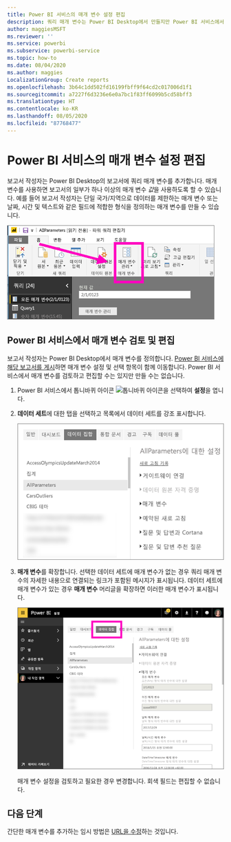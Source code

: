 ```yaml
---
title: Power BI 서비스의 매개 변수 설정 편집
description: 쿼리 매개 변수는 Power BI Desktop에서 만들지만 Power BI 서비스에서 검토되고 업데이트될 수 있습니다.
author: maggiesMSFT
ms.reviewer: ''
ms.service: powerbi
ms.subservice: powerbi-service
ms.topic: how-to
ms.date: 08/04/2020
ms.author: maggies
LocalizationGroup: Create reports
ms.openlocfilehash: 3b64c1dd502fd16199fbff9f64cd2c017006d1f1
ms.sourcegitcommit: a7227f6d3236e6e0a7bc1f83ff6099b5cd58bff3
ms.translationtype: HT
ms.contentlocale: ko-KR
ms.lasthandoff: 08/05/2020
ms.locfileid: "87768477"
---
```

# <a name="edit-parameter-settings-in-the-power-bi-service"></a>Power BI 서비스의 매개 변수 설정 편집
보고서 작성자는 Power BI Desktop의 보고서에 쿼리 매개 변수를 추가합니다. 매개 변수를 사용하면 보고서의 일부가 하나 이상의 매개 변수 *값*을 사용하도록 할 수 있습니다. 예를 들어 보고서 작성자는 단일 국가/지역으로 데이터를 제한하는 매개 변수 또는 날짜, 시간 및 텍스트와 같은 필드에 적합한 형식을 정의하는 매개 변수를 만들 수 있습니다.

![데스크톱에서 매개 변수 관리 옵션을 보여주는 홈 탭](media/service-parameters/power-bi-manage-parameters.png)

## <a name="review-and-edit-parameters-in-power-bi-service"></a>Power BI 서비스에서 매개 변수 검토 및 편집

보고서 작성자는 Power BI Desktop에서 매개 변수를 정의합니다. [Power BI 서비스에 해당 보고서를 게시](../create-reports/desktop-upload-desktop-files.md)하면 매개 변수 설정 및 선택 항목이 함께 이동합니다. Power BI 서비스에서 매개 변수를 검토하고 편집할 수는 있지만 만들 수는 없습니다.

1. Power BI 서비스에서 톱니바퀴 아이콘 ![톱니바퀴 아이콘](media/service-parameters/power-bi-cog.png)을 선택하여 **설정**을 엽니다.

2. **데이터 세트**에 대한 탭을 선택하고 목록에서 데이터 세트를 강조 표시합니다. 
    
    ![데이터 세트 탭이 선택된 설정 창](media/service-parameters/power-bi-select-dataset2.png)

3. **매개 변수**를 확장합니다.  선택한 데이터 세트에 매개 변수가 없는 경우 쿼리 매개 변수의 자세한 내용으로 연결되는 링크가 포함된 메시지가 표시됩니다. 데이터 세트에 매개 변수가 있는 경우 **매개 변수** 머리글을 확장하면 이러한 매개 변수가 표시됩니다. 

    ![매개 변수를 확장한 설정 창](media/service-parameters/power-bi-settings.png)

    매개 변수 설정을 검토하고 필요한 경우 변경합니다. 회색 필드는 편집할 수 없습니다. 


## <a name="next-steps"></a>다음 단계
간단한 매개 변수를 추가하는 임시 방법은 [URL을 수정](../collaborate-share/service-url-filters.md)하는 것입니다.
